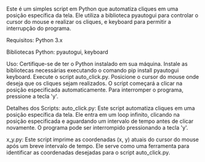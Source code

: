 Este é um simples script em Python que automatiza cliques em uma posição específica da tela.
Ele utiliza a biblioteca pyautogui para controlar o cursor do mouse e realizar os cliques, e keyboard para permitir a interrupção do programa.

Requisitos:
Python 3.x

Bibliotecas Python:
pyautogui, keyboard

Uso:
Certifique-se de ter o Python instalado em sua máquina.
Instale as bibliotecas necessárias executando o comando pip install pyautogui keyboard.
Execute o script auto_click.py.
Posicione o cursor do mouse onde deseja que os cliques sejam realizados.
O script começará a clicar na posição especificada automaticamente.
Para interromper o programa, pressione a tecla 'y'.

Detalhes dos Scripts:
auto_click.py:
Este script automatiza cliques em uma posição específica da tela. Ele entra em um loop infinito,
clicando na posição especificada e aguardando um intervalo de tempo antes de clicar novamente. O programa pode ser interrompido pressionando a tecla 'y'.

x_y.py:
Este script imprime as coordenadas (x, y) atuais do cursor do mouse após um breve intervalo de tempo.
Ele serve como uma ferramenta para identificar as coordenadas desejadas para o script auto_click.py.
